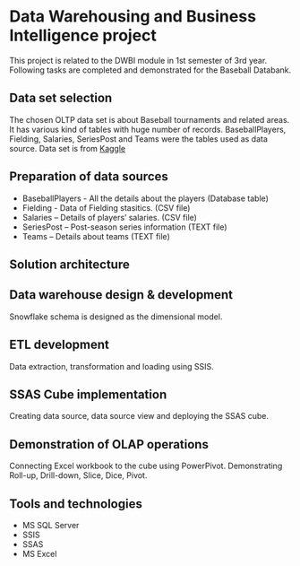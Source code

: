 # Data Warehousing and Business Intelligence project

This project is related to the DWBI module in 1st semester of 3rd year. Following tasks are completed and demonstrated for the Baseball Databank.

## Data set selection
The chosen OLTP data set is about Baseball tournaments and related areas. It has various kind of tables with huge number of records. BaseballPlayers, Fielding, Salaries, SeriesPost and Teams were the tables used as data source. Data set is from [Kaggle](https://www.kaggle.com/)

## Preparation of data sources
- BaseballPlayers - All the details about the players (Database table)
- Fielding - Data of Fielding stasitics. (CSV file)
- Salaries – Details of players’ salaries. (CSV file)
- SeriesPost – Post-season series information (TEXT file)
- Teams – Details about teams (TEXT file)

## Solution architecture 

## Data warehouse design & development 
Snowflake schema is designed as the dimensional model.


## ETL development 
Data extraction, transformation and loading using SSIS.


## SSAS Cube implementation
Creating data source, data source view and deploying the SSAS cube.

## Demonstration of OLAP operations
Connecting Excel workbook to the cube using PowerPivot. Demonstrating Roll-up, Drill-down, Slice, Dice, Pivot.


## Tools and technologies
- MS SQL Server
- SSIS
- SSAS
- MS Excel


